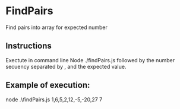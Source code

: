 # FindPairs
Find pairs into array for expected number

## Instructions
Exectute in command line Node ./findPairs.js followed by the number secuency separated by , and the expected value.
## Example of execution: 
node .\findPairs.js 1,6,5,2,12,-5,-20,27 7 
